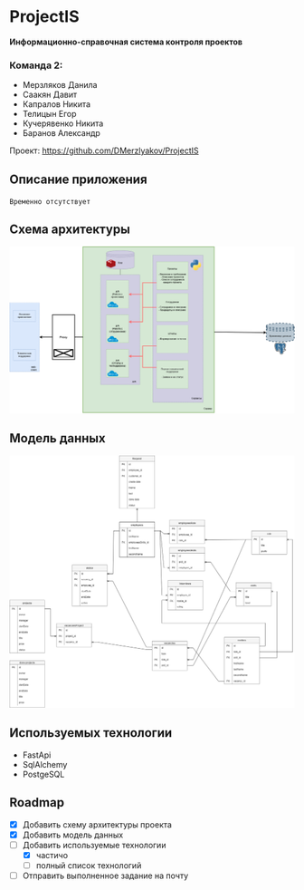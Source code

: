 # ProjectIS
**Информационно-справочная система контроля проектов**

### Команда 2:

- Мерзляков Данила
- Саакян Давит
- Капралов Никита
- Телицын Егор
- Кучерявенко Никита
- Баранов Александр

Проект: https://github.com/DMerzlyakov/ProjectIS


## Описание приложения
`Временно отсутствует`
## Схема архитектуры
![Архитектура](images/Architecture.png)

## Модель данных
![Модель БД](images/DB_model.png)

## Используемых технологии

- FastApi
- SqlAlchemy
- PostgeSQL
## Roadmap

- [x] Добавить схему архитектуры проекта
- [x] Добавить модель данных
- [ ] Добавить используемые технологии
    - [x] частичо
    - [ ] полный список технологий
- [ ] Отправить выполненное задание на почту
